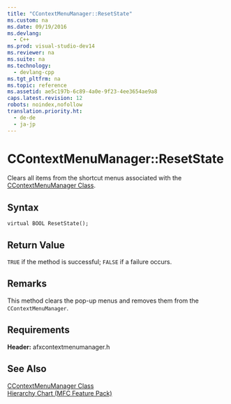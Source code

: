```yaml
---
title: "CContextMenuManager::ResetState"
ms.custom: na
ms.date: 09/19/2016
ms.devlang: 
  - C++
ms.prod: visual-studio-dev14
ms.reviewer: na
ms.suite: na
ms.technology: 
  - devlang-cpp
ms.tgt_pltfrm: na
ms.topic: reference
ms.assetid: ae5c197b-6c89-4a0e-9f23-4ee3654ae9a8
caps.latest.revision: 12
robots: noindex,nofollow
translation.priority.ht: 
  - de-de
  - ja-jp
---
```

# CContextMenuManager::ResetState
Clears all items from the shortcut menus associated with the [CContextMenuManager Class](../vs140/CContextMenuManager-Class.md).  
  
## Syntax  
  
```  
virtual BOOL ResetState();  
```  
  
## Return Value  
 `TRUE` if the method is successful; `FALSE` if a failure occurs.  
  
## Remarks  
 This method clears the pop-up menus and removes them from the `CContextMenuManager`.  
  
## Requirements  
 **Header:** afxcontextmenumanager.h  
  
## See Also  
 [CContextMenuManager Class](../vs140/CContextMenuManager-Class.md)   
 [Hierarchy Chart (MFC Feature Pack)](../vs140/Hierarchy-Chart.md)